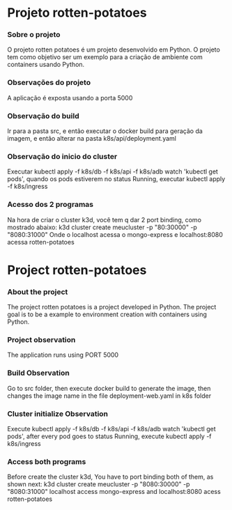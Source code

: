 # Projeto rotten-potatoes

### Sobre o projeto
O projeto rotten potatoes é um projeto desenvolvido em Python. O projeto tem como objetivo ser um exemplo para a criação de ambiente com containers usando Python.

### Observações do projeto
A aplicação é exposta usando a porta 5000

### Observação do build
Ir para a pasta src, e então executar o docker build para geração da imagem, e então alterar na pasta k8s/api/deployment.yaml

### Observação do inicio do cluster
Executar kubectl apply -f k8s/db -f k8s/api -f k8s/adb
watch 'kubectl get pods', quando os pods estiverem no status Running, executar kubectl apply -f k8s/ingress

### Acesso dos 2 programas
Na hora de criar o cluster k3d, você tem q dar 2 port binding, como mostrado abaixo:
k3d cluster create meucluster -p "80:30000" -p "8080:31000"
Onde o localhost acessa o mongo-express e localhost:8080 acessa rotten-potatoes 

# Project rotten-potatoes

### About the project
The project rotten potatoes is a project developed in Python. The project goal is to be a example to environment creation with containers using Python.

### Project observation
The application runs using PORT 5000

### Build Observation
Go to src folder, then execute docker build to generate the image, then changes the image name in the file deployment-web.yaml in k8s folder

### Cluster initialize Observation
Execute kubectl apply -f k8s/db -f k8s/api -f k8s/adb
watch 'kubectl get pods', after every pod goes to status Running, execute kubectl apply -f k8s/ingress

### Access both programs
Before create the cluster k3d, You have to port binding both of them, as shown next:
k3d cluster create meucluster -p "8080:30000" -p "8080:31000"
localhost access mongo-express and localhost:8080 acess rotten-potatoes